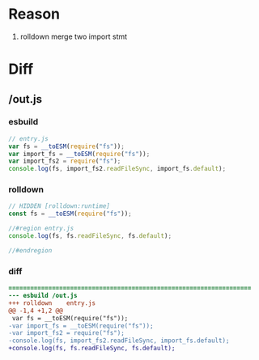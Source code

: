 # Reason
1. rolldown merge two import stmt
# Diff
## /out.js
### esbuild
```js
// entry.js
var fs = __toESM(require("fs"));
var import_fs = __toESM(require("fs"));
var import_fs2 = require("fs");
console.log(fs, import_fs2.readFileSync, import_fs.default);
```
### rolldown
```js
// HIDDEN [rolldown:runtime]
const fs = __toESM(require("fs"));

//#region entry.js
console.log(fs, fs.readFileSync, fs.default);

//#endregion
```
### diff
```diff
===================================================================
--- esbuild	/out.js
+++ rolldown	entry.js
@@ -1,4 +1,2 @@
 var fs = __toESM(require("fs"));
-var import_fs = __toESM(require("fs"));
-var import_fs2 = require("fs");
-console.log(fs, import_fs2.readFileSync, import_fs.default);
+console.log(fs, fs.readFileSync, fs.default);

```